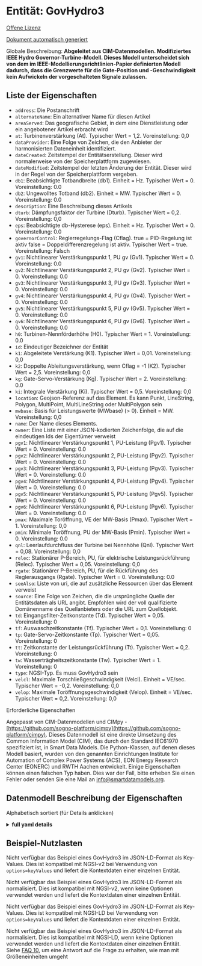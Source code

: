 Entität: GovHydro3  
==================  
[Offene Lizenz](https://github.com/smart-data-models//dataModel.EnergyCIM/blob/master/GovHydro3/LICENSE.md)  
[Dokument automatisch generiert](https://docs.google.com/presentation/d/e/2PACX-1vTs-Ng5dIAwkg91oTTUdt8ua7woBXhPnwavZ0FxgR8BsAI_Ek3C5q97Nd94HS8KhP-r_quD4H0fgyt3/pub?start=false&loop=false&delayms=3000#slide=id.gb715ace035_0_60)  
Globale Beschreibung: **Abgeleitet aus CIM-Datenmodellen. Modifiziertes IEEE Hydro Governor-Turbine-Modell.  Dieses Modell unterscheidet sich von dem im IEEE-Modellierungsrichtlinien-Papier definierten Modell dadurch, dass die Grenzwerte für die Gate-Position und -Geschwindigkeit kein Aufwickeln der vorgeschalteten Signale zulassen.**  

## Liste der Eigenschaften  

- `address`: Die Postanschrift  - `alternateName`: Ein alternativer Name für diesen Artikel  - `areaServed`: Das geografische Gebiet, in dem eine Dienstleistung oder ein angebotener Artikel erbracht wird  - `at`: Turbinenverstärkung (At).  Typischer Wert = 1,2. Voreinstellung: 0,0  - `dataProvider`: Eine Folge von Zeichen, die den Anbieter der harmonisierten Dateneinheit identifiziert.  - `dateCreated`: Zeitstempel der Entitätserstellung. Dieser wird normalerweise von der Speicherplattform zugewiesen.  - `dateModified`: Zeitstempel der letzten Änderung der Entität. Dieser wird in der Regel von der Speicherplattform vergeben.  - `db1`: Beabsichtigte Totbandbreite (db1).  Einheit = Hz.  Typischer Wert = 0. Voreinstellung: 0.0  - `db2`: Ungewolltes Totband (db2).  Einheit = MW.  Typischer Wert = 0. Voreinstellung: 0.0  - `description`: Eine Beschreibung dieses Artikels  - `dturb`: Dämpfungsfaktor der Turbine (Dturb).  Typischer Wert = 0,2. Voreinstellung: 0,0  - `eps`: Beabsichtigte db-Hysterese (eps).  Einheit = Hz.  Typischer Wert = 0. Voreinstellung: 0.0  - `governorControl`: Reglerregelungs-Flag (Cflag). true = PID-Regelung ist aktiv false = Doppeldifferenzregelung ist aktiv. Typischer Wert = true. Voreinstellung: Falsch  - `gv1`: Nichtlinearer Verstärkungspunkt 1, PU gv (Gv1).  Typischer Wert = 0. Voreinstellung: 0.0  - `gv2`: Nichtlinearer Verstärkungspunkt 2, PU gv (Gv2).  Typischer Wert = 0. Voreinstellung: 0.0  - `gv3`: Nichtlinearer Verstärkungspunkt 3, PU gv (Gv3).  Typischer Wert = 0. Voreinstellung: 0.0  - `gv4`: Nichtlinearer Verstärkungspunkt 4, PU gv (Gv4).  Typischer Wert = 0. Voreinstellung: 0.0  - `gv5`: Nichtlinearer Verstärkungspunkt 5, PU gv (Gv5).  Typischer Wert = 0. Voreinstellung: 0.0  - `gv6`: Nichtlinearer Verstärkungspunkt 6, PU gv (Gv6).  Typischer Wert = 0. Voreinstellung: 0.0  - `h0`: Turbinen-Nennförderhöhe (H0).  Typischer Wert = 1. Voreinstellung: 0.0  - `id`: Eindeutiger Bezeichner der Entität  - `k1`: Abgeleitete Verstärkung (K1).  Typischer Wert = 0,01. Voreinstellung: 0,0  - `k2`: Doppelte Ableitungsverstärkung, wenn Cflag = -1 (K2).  Typischer Wert = 2,5. Voreinstellung: 0,0  - `kg`: Gate-Servo-Verstärkung (Kg).  Typischer Wert = 2. Voreinstellung: 0.0  - `ki`: Integrale Verstärkung (Ki).  Typischer Wert = 0,5. Voreinstellung: 0,0  - `location`: Geojson-Referenz auf das Element. Es kann Punkt, LineString, Polygon, MultiPoint, MultiLineString oder MultiPolygon sein  - `mwbase`: Basis für Leistungswerte (MWbase) (> 0).  Einheit = MW. Voreinstellung: 0,0  - `name`: Der Name dieses Elements.  - `owner`: Eine Liste mit einer JSON-kodierten Zeichenfolge, die auf die eindeutigen Ids der Eigentümer verweist  - `pgv1`: Nichtlinearer Verstärkungspunkt 1, PU-Leistung (Pgv1).  Typischer Wert = 0. Voreinstellung: 0.0  - `pgv2`: Nichtlinearer Verstärkungspunkt 2, PU-Leistung (Pgv2).  Typischer Wert = 0. Voreinstellung: 0.0  - `pgv3`: Nichtlinearer Verstärkungspunkt 3, PU-Leistung (Pgv3).  Typischer Wert = 0. Voreinstellung: 0.0  - `pgv4`: Nichtlinearer Verstärkungspunkt 4, PU-Leistung (Pgv4).  Typischer Wert = 0. Voreinstellung: 0.0  - `pgv5`: Nichtlinearer Verstärkungspunkt 5, PU-Leistung (Pgv5).  Typischer Wert = 0. Voreinstellung: 0.0  - `pgv6`: Nichtlinearer Verstärkungspunkt 6, PU-Leistung (Pgv6).  Typischer Wert = 0. Voreinstellung: 0.0  - `pmax`: Maximale Toröffnung, VE der MW-Basis (Pmax).  Typischer Wert = 1. Voreinstellung: 0,0  - `pmin`: Minimale Toröffnung, PU der MW-Basis (Pmin).  Typischer Wert = 0. Voreinstellung: 0.0  - `qnl`: Leerlaufdurchfluss der Turbine bei Nennhöhe (Qnl).  Typischer Wert = 0,08. Voreinstellung: 0,0  - `relec`: Stationärer P-Bereich, PU, für elektrische Leistungsrückführung (Relec).  Typischer Wert = 0,05. Voreinstellung: 0,0  - `rgate`: Stationärer P-Bereich, PU, für die Rückführung des Reglerausgangs (Rgate).  Typischer Wert = 0. Voreinstellung: 0.0  - `seeAlso`: Liste von uri, die auf zusätzliche Ressourcen über das Element verweist  - `source`: Eine Folge von Zeichen, die die ursprüngliche Quelle der Entitätsdaten als URL angibt. Empfohlen wird der voll qualifizierte Domänenname des Quellanbieters oder die URL zum Quellobjekt.  - `td`: Eingangsfilter-Zeitkonstante (Td).  Typischer Wert = 0,05. Voreinstellung: 0  - `tf`: Auswaschzeitkonstante (Tf).  Typischer Wert = 0,1. Voreinstellung: 0  - `tp`: Gate-Servo-Zeitkonstante (Tp).  Typischer Wert = 0,05. Voreinstellung: 0  - `tt`: Zeitkonstante der Leistungsrückführung (Tt).  Typischer Wert = 0,2. Voreinstellung: 0  - `tw`: Wasserträgheitszeitkonstante (Tw).  Typischer Wert = 1. Voreinstellung: 0  - `type`: NGSI-Typ. Es muss GovHydro3 sein  - `velcl`: Maximale Torschließgeschwindigkeit (Velcl).  Einheit = VE/sec.  Typischer Wert = -0,2. Voreinstellung: 0,0  - `velop`: Maximale Toröffnungsgeschwindigkeit (Velop).  Einheit = VE/sec. Typischer Wert = 0,2. Voreinstellung: 0,0    
Erforderliche Eigenschaften  
Angepasst von CIM-Datenmodellen und CIMpy - [https://github.com/sogno-platform/cimpy](https://github.com/sogno-platform/cimpy). Dieses Datenmodell ist eine direkte Umsetzung des Common Information Model (CIM), das durch den Standard IEC61970 spezifiziert ist, in Smart Data Models. Die Python-Klassen, auf denen dieses Modell basiert, wurden von den genannten Einrichtungen Institute for Automation of Complex Power Systems (ACS), EON Energy Research Center (EONERC) und RWTH Aachen entwickelt. Einige Eigenschaften können einen falschen Typ haben. Dies war der Fall, bitte erheben Sie einen Fehler oder senden Sie eine Mail an info@smartdatamodels.org.  
## Datenmodell Beschreibung der Eigenschaften  
Alphabetisch sortiert (für Details anklicken)  
<details><summary><strong>full yaml details</strong></summary>    
```yaml  
GovHydro3:    
  description: 'Adapted from CIM data models. Modified IEEE Hydro Governor-Turbine Model.  This model differs from that defined in the IEEE modeling guideline paper in that the limits on gate position and velocity do not permit wind up of the upstream signals.'    
  properties:    
    address:    
      description: 'The mailing address'    
      properties:    
        addressCountry:    
          description: 'Property. The country. For example, Spain. Model:''https://schema.org/addressCountry'''    
          type: string    
        addressLocality:    
          description: 'Property. The locality in which the street address is, and which is in the region. Model:''https://schema.org/addressLocality'''    
          type: string    
        addressRegion:    
          description: 'Property. The region in which the locality is, and which is in the country. Model:''https://schema.org/addressRegion'''    
          type: string    
        postOfficeBoxNumber:    
          description: 'Property. The post office box number for PO box addresses. For example, 03578. Model:''https://schema.org/postOfficeBoxNumber'''    
          type: string    
        postalCode:    
          description: 'Property. The postal code. For example, 24004. Model:''https://schema.org/https://schema.org/postalCode'''    
          type: string    
        streetAddress:    
          description: 'Property. The street address. Model:''https://schema.org/streetAddress'''    
          type: string    
      type: Property    
      x-ngsi:    
        model: https://schema.org/address    
    alternateName:    
      description: 'An alternative name for this item'    
      type: Property    
    areaServed:    
      description: 'The geographic area where a service or offered item is provided'    
      type: Property    
      x-ngsi:    
        model: https://schema.org/Text    
    at:    
      description: 'Turbine gain (At).  Typical Value = 1.2. Default: 0.0'    
      type: number    
      x-ngsi:    
        model: https://schema.org/Number    
    dataProvider:    
      description: 'A sequence of characters identifying the provider of the harmonised data entity.'    
      type: Property    
    dateCreated:    
      description: 'Entity creation timestamp. This will usually be allocated by the storage platform.'    
      format: date-time    
      type: Property    
    dateModified:    
      description: 'Timestamp of the last modification of the entity. This will usually be allocated by the storage platform.'    
      format: date-time    
      type: Property    
    db1:    
      description: 'Intentional dead-band width (db1).  Unit = Hz.  Typical Value = 0. Default: 0.0'    
      type: number    
      x-ngsi:    
        model: https://schema.org/Number    
    db2:    
      description: 'Unintentional dead-band (db2).  Unit = MW.  Typical Value = 0. Default: 0.0'    
      type: number    
      x-ngsi:    
        model: https://schema.org/Number    
    description:    
      description: 'A description of this item'    
      type: Property    
    dturb:    
      description: 'Turbine damping factor (Dturb).  Typical Value = 0.2. Default: 0.0'    
      type: number    
      x-ngsi:    
        model: https://schema.org/Number    
    eps:    
      description: 'Intentional db hysteresis (eps).  Unit = Hz.  Typical Value = 0. Default: 0.0'    
      type: number    
      x-ngsi:    
        model: https://schema.org/Number    
    governorControl:    
      description: 'Governor control flag (Cflag). true = PID control is active false = double derivative control is active. Typical Value = true. Default: False'    
      type: number    
      x-ngsi:    
        model: https://schema.org/Number    
    gv1:    
      description: 'Nonlinear gain point 1, PU gv (Gv1).  Typical Value = 0. Default: 0.0'    
      type: number    
      x-ngsi:    
        model: https://schema.org/Number    
    gv2:    
      description: 'Nonlinear gain point 2, PU gv (Gv2).  Typical Value = 0. Default: 0.0'    
      type: number    
      x-ngsi:    
        model: https://schema.org/Number    
    gv3:    
      description: 'Nonlinear gain point 3, PU gv (Gv3).  Typical Value = 0. Default: 0.0'    
      type: number    
      x-ngsi:    
        model: https://schema.org/Number    
    gv4:    
      description: 'Nonlinear gain point 4, PU gv (Gv4).  Typical Value = 0. Default: 0.0'    
      type: number    
      x-ngsi:    
        model: https://schema.org/Number    
    gv5:    
      description: 'Nonlinear gain point 5, PU gv (Gv5).  Typical Value = 0. Default: 0.0'    
      type: number    
      x-ngsi:    
        model: https://schema.org/Number    
    gv6:    
      description: 'Nonlinear gain point 6, PU gv (Gv6).  Typical Value = 0. Default: 0.0'    
      type: number    
      x-ngsi:    
        model: https://schema.org/Number    
    h0:    
      description: 'Turbine nominal head (H0).  Typical Value = 1. Default: 0.0'    
      type: number    
      x-ngsi:    
        model: https://schema.org/Number    
    id:    
      anyOf: &govhydro3_-_properties_-_owner_-_items_-_anyof    
        - description: 'Property. Identifier format of any NGSI entity'    
          maxLength: 256    
          minLength: 1    
          pattern: ^[\w\-\.\{\}\$\+\*\[\]`|~^@!,:\\]+$    
          type: string    
        - description: 'Property. Identifier format of any NGSI entity'    
          format: uri    
          type: string    
      description: 'Unique identifier of the entity'    
      type: Property    
    k1:    
      description: 'Derivative gain (K1).  Typical Value = 0.01. Default: 0.0'    
      type: number    
      x-ngsi:    
        model: https://schema.org/Number    
    k2:    
      description: 'Double derivative gain, if Cflag = -1 (K2).  Typical Value = 2.5. Default: 0.0'    
      type: number    
      x-ngsi:    
        model: https://schema.org/Number    
    kg:    
      description: 'Gate servo gain (Kg).  Typical Value = 2. Default: 0.0'    
      type: number    
      x-ngsi:    
        model: https://schema.org/Number    
    ki:    
      description: 'Integral gain (Ki).  Typical Value = 0.5. Default: 0.0'    
      type: number    
      x-ngsi:    
        model: https://schema.org/Number    
    location:    
      description: 'Geojson reference to the item. It can be Point, LineString, Polygon, MultiPoint, MultiLineString or MultiPolygon'    
      oneOf:    
        - description: 'Geoproperty. Geojson reference to the item. Point'    
          properties:    
            bbox:    
              items:    
                type: number    
              minItems: 4    
              type: array    
            coordinates:    
              items:    
                type: number    
              minItems: 2    
              type: array    
            type:    
              enum:    
                - Point    
              type: string    
          required:    
            - type    
            - coordinates    
          title: 'GeoJSON Point'    
          type: object    
        - description: 'Geoproperty. Geojson reference to the item. LineString'    
          properties:    
            bbox:    
              items:    
                type: number    
              minItems: 4    
              type: array    
            coordinates:    
              items:    
                items:    
                  type: number    
                minItems: 2    
                type: array    
              minItems: 2    
              type: array    
            type:    
              enum:    
                - LineString    
              type: string    
          required:    
            - type    
            - coordinates    
          title: 'GeoJSON LineString'    
          type: object    
        - description: 'Geoproperty. Geojson reference to the item. Polygon'    
          properties:    
            bbox:    
              items:    
                type: number    
              minItems: 4    
              type: array    
            coordinates:    
              items:    
                items:    
                  items:    
                    type: number    
                  minItems: 2    
                  type: array    
                minItems: 4    
                type: array    
              type: array    
            type:    
              enum:    
                - Polygon    
              type: string    
          required:    
            - type    
            - coordinates    
          title: 'GeoJSON Polygon'    
          type: object    
        - description: 'Geoproperty. Geojson reference to the item. MultiPoint'    
          properties:    
            bbox:    
              items:    
                type: number    
              minItems: 4    
              type: array    
            coordinates:    
              items:    
                items:    
                  type: number    
                minItems: 2    
                type: array    
              type: array    
            type:    
              enum:    
                - MultiPoint    
              type: string    
          required:    
            - type    
            - coordinates    
          title: 'GeoJSON MultiPoint'    
          type: object    
        - description: 'Geoproperty. Geojson reference to the item. MultiLineString'    
          properties:    
            bbox:    
              items:    
                type: number    
              minItems: 4    
              type: array    
            coordinates:    
              items:    
                items:    
                  items:    
                    type: number    
                  minItems: 2    
                  type: array    
                minItems: 2    
                type: array    
              type: array    
            type:    
              enum:    
                - MultiLineString    
              type: string    
          required:    
            - type    
            - coordinates    
          title: 'GeoJSON MultiLineString'    
          type: object    
        - description: 'Geoproperty. Geojson reference to the item. MultiLineString'    
          properties:    
            bbox:    
              items:    
                type: number    
              minItems: 4    
              type: array    
            coordinates:    
              items:    
                items:    
                  items:    
                    items:    
                      type: number    
                    minItems: 2    
                    type: array    
                  minItems: 4    
                  type: array    
                type: array    
              type: array    
            type:    
              enum:    
                - MultiPolygon    
              type: string    
          required:    
            - type    
            - coordinates    
          title: 'GeoJSON MultiPolygon'    
          type: object    
      type: Geoproperty    
    mwbase:    
      description: 'Base for power values (MWbase) (> 0).  Unit = MW. Default: 0.0'    
      type: number    
      x-ngsi:    
        model: https://schema.org/Number    
    name:    
      description: 'The name of this item.'    
      type: Property    
    owner:    
      description: 'A List containing a JSON encoded sequence of characters referencing the unique Ids of the owner(s)'    
      items:    
        anyOf: *govhydro3_-_properties_-_owner_-_items_-_anyof    
        description: 'Property. Unique identifier of the entity'    
      type: Property    
    pgv1:    
      description: 'Nonlinear gain point 1, PU power (Pgv1).  Typical Value = 0. Default: 0.0'    
      type: number    
      x-ngsi:    
        model: https://schema.org/Number    
    pgv2:    
      description: 'Nonlinear gain point 2, PU power (Pgv2).  Typical Value = 0. Default: 0.0'    
      type: number    
      x-ngsi:    
        model: https://schema.org/Number    
    pgv3:    
      description: 'Nonlinear gain point 3, PU power (Pgv3).  Typical Value = 0. Default: 0.0'    
      type: number    
      x-ngsi:    
        model: https://schema.org/Number    
    pgv4:    
      description: 'Nonlinear gain point 4, PU power (Pgv4).  Typical Value = 0. Default: 0.0'    
      type: number    
      x-ngsi:    
        model: https://schema.org/Number    
    pgv5:    
      description: 'Nonlinear gain point 5, PU power (Pgv5).  Typical Value = 0. Default: 0.0'    
      type: number    
      x-ngsi:    
        model: https://schema.org/Number    
    pgv6:    
      description: 'Nonlinear gain point 6, PU power (Pgv6).  Typical Value = 0. Default: 0.0'    
      type: number    
      x-ngsi:    
        model: https://schema.org/Number    
    pmax:    
      description: 'Maximum gate opening, PU of MWbase (Pmax).  Typical Value = 1. Default: 0.0'    
      type: number    
      x-ngsi:    
        model: https://schema.org/Number    
    pmin:    
      description: 'Minimum gate opening, PU of MWbase (Pmin).  Typical Value = 0. Default: 0.0'    
      type: number    
      x-ngsi:    
        model: https://schema.org/Number    
    qnl:    
      description: 'No-load turbine flow at nominal head (Qnl).  Typical Value = 0.08. Default: 0.0'    
      type: number    
      x-ngsi:    
        model: https://schema.org/Number    
    relec:    
      description: 'Steady-state droop, PU, for electrical power feedback (Relec).  Typical Value = 0.05. Default: 0.0'    
      type: number    
      x-ngsi:    
        model: https://schema.org/Number    
    rgate:    
      description: 'Steady-state droop, PU, for governor output feedback (Rgate).  Typical Value = 0. Default: 0.0'    
      type: number    
      x-ngsi:    
        model: https://schema.org/Number    
    seeAlso:    
      description: 'list of uri pointing to additional resources about the item'    
      oneOf:    
        - items:    
            format: uri    
            type: string    
          minItems: 1    
          type: array    
        - format: uri    
          type: string    
      type: Property    
    source:    
      description: 'A sequence of characters giving the original source of the entity data as a URL. Recommended to be the fully qualified domain name of the source provider, or the URL to the source object.'    
      type: Property    
    td:    
      description: 'Input filter time constant (Td).  Typical Value = 0.05. Default: 0'    
      type: number    
      x-ngsi:    
        model: https://schema.org/Number    
    tf:    
      description: 'Washout time constant (Tf).  Typical Value = 0.1. Default: 0'    
      type: number    
      x-ngsi:    
        model: https://schema.org/Number    
    tp:    
      description: 'Gate servo time constant (Tp).  Typical Value = 0.05. Default: 0'    
      type: number    
      x-ngsi:    
        model: https://schema.org/Number    
    tt:    
      description: 'Power feedback time constant (Tt).  Typical Value = 0.2. Default: 0'    
      type: number    
      x-ngsi:    
        model: https://schema.org/Number    
    tw:    
      description: 'Water inertia time constant (Tw).  Typical Value = 1. Default: 0'    
      type: number    
      x-ngsi:    
        model: https://schema.org/Number    
    type:    
      description: 'NGSI type. It has to be GovHydro3'    
      enum:    
        - GovHydro3    
      type: Property    
    velcl:    
      description: 'Maximum gate closing velocity (Velcl).  Unit = PU/sec.  Typical Value = -0.2. Default: 0.0'    
      type: number    
      x-ngsi:    
        model: https://schema.org/Number    
    velop:    
      description: 'Maximum gate opening velocity (Velop).  Unit = PU/sec. Typical Value = 0.2. Default: 0.0'    
      type: number    
      x-ngsi:    
        model: https://schema.org/Number    
  required: []    
  type: object    
```  
</details>    
## Beispiel-Nutzlasten  
Nicht verfügbar das Beispiel eines GovHydro3 im JSON-LD-Format als Key-Values. Dies ist kompatibel mit NGSI-v2 bei Verwendung von `options=keyValues` und liefert die Kontextdaten einer einzelnen Entität.  
Nicht verfügbar das Beispiel eines GovHydro3 im JSON-LD-Format als normalisiert. Dies ist kompatibel mit NGSI-v2, wenn keine Optionen verwendet werden und liefert die Kontextdaten einer einzelnen Entität.  
Nicht verfügbar das Beispiel eines GovHydro3 im JSON-LD-Format als Key-Values. Dies ist kompatibel mit NGSI-LD bei Verwendung von `options=keyValues` und liefert die Kontextdaten einer einzelnen Entität.  
Nicht verfügbar das Beispiel eines GovHydro3 im JSON-LD-Format als normalisiert. Dies ist kompatibel mit NGSI-LD, wenn keine Optionen verwendet werden und liefert die Kontextdaten einer einzelnen Entität.  
Siehe [FAQ 10](https://smartdatamodels.org/index.php/faqs/), um eine Antwort auf die Frage zu erhalten, wie man mit Größeneinheiten umgeht
